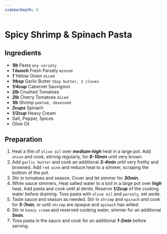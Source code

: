 ```yaml
---
sidebarDepth: 0
---
```

# Spicy Shrimp & Spinach Pasta
## Ingredients

+ ___1lb___ Pasta `any variety`
+ ___1 bunch___ Fresh Parsely `minced`
+ ___1___ Yellow Onion `diced`
+ ___1tbsp___ Garlic Butter `tbsp butter, 2 cloves`
+ ___1/4cup___ Cabernet Sauvignon
+ ___2lb___ Crushed Tomatoes
+ ___2lb___ Cherry Tomatoes `diced`
+ ___1lb___ Shrimp `peeled, deveined`
+ ___2cups___ Spinach
+ ___1/2cup___ Heavy Cream
+ Salt, Pepper, Spices
+ Olive Oil

## Preparation
1. Heat a film of `olive oil` over ___medium-high___ heat in a large pot. Add `onion` and cook, stirring regularly, for ___8-10min___ until very brown.
2. Add `garlic butter` and cook an additional ___3-4min___ until very frothy and browned. Add `red wine` and reduce heat to a simmer, scraping the bottom of the pot.
3. Stir in tomatoes and season. Cover and let simmer for ___30min___.
4. While sauce simmers, Heat salted water to a boil in a large pot over ___high___ heat. Add pasta and cook until al dente. Reserve ___1/2cup___ of the cooking water before draining. Toss pasta with `olive oil` and `parsely`, set aside.
5. Taste sauce and season as needed. Stir in `shrimp` and `spinach` and cook for ___5-7min___, or until `shrimp` are opaque and `spinach` has wilted.
6. Stir in `heavy cream` and reserved cooking water, simmer for an additional ___5min___.
7. Toss pasta in the sauce and cook for an additional ___1-2min___ before serving.